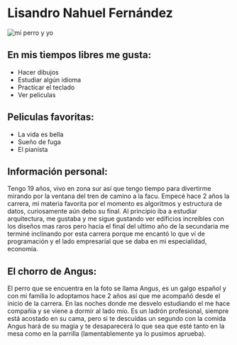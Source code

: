 # Lisandro Nahuel Fernández

![mi perro y yo](https://github.com/pdepjuevesTT/2024-presentacion-lifern34/assets/164579897/0ff8ec59-585a-460f-a229-bd667aaaa44e)

## En mis tiempos libres me gusta:
- Hacer dibujos
- Estudiar algún idioma
- Practicar el teclado
- Ver peliculas

## Peliculas favoritas:
- La vida es bella
- Sueño de fuga
- El pianista

## Información personal:
Tengo 19 años, vivo en zona sur así que tengo tiempo para divertirme mirando por la ventana del tren de camino a la facu. Empecé hace 2 años la carrera, mi materia favorita por el momento es algoritmos y estructura de datos, curiosamente aún debo su final. Al principio iba a estudiar arquitectura, me gustaba y me sigue gustando ver edificios increíbles con los diseños mas raros pero hacia el final del ultimo año de la secundaria me terminé inclinando por esta carrera porque me encantó lo que ví de programación y el lado empresarial que se daba en mi especialidad, economía.

## El chorro de Angus:
El perro que se encuentra en la foto se llama Angus, es un galgo español y con mi familia lo adoptamos hace 2 años así que me acompañó desde el inicio de la carrera. En las noches donde me desvelo estudiando el me hace compañia y se viene a dormir al lado mío. Es un ladrón profesional, siempre está acostado en su cama, pero si te descuidas un segundo con la comida Angus hará de su magia y te desaparecerá lo que sea que esté tanto en la mesa como en la parrilla (lamentablemente ya lo pusimos aprueba).
